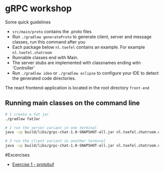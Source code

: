 # gRPC workshop

Some quick guidelines
* `src/main/proto` contains the .proto files   
* Run `./gradlew generateProto` to generate client, server and message classes, run this command after you  
* Each package below `nl.toefel` contains an example. For example `nl.toefel.chatroom`
* Runnable classes end with Main.
* The server stubs are implemented with classnames ending witn 'Controller'
* Run `./gradlew idea` or `./gradlew eclipse` to configure your IDE to detect the generated code directories.
     
The react frontend-application is located in the root directory `front-end`
     
## Running main classes on the command line

```bash
# 1 create a fat jar
./gradlew fatJar 

# 2 run the server variant in one terminal 
java -cp build/libs/grpc-chat-1.0-SNAPSHOT-all.jar nl.toefel.chatroom.unsecure.UnsecureChatroomClientMain

# 3 run the client variant in another terminal
java -cp build/libs/grpc-chat-1.0-SNAPSHOT-all.jar nl.toefel.chatroom.unsecure.UnsecureChatroomClientMain

```
     
#Excercises

 * [Exercise 1 - protobuf](EXERCISE-1-protobuf.md)